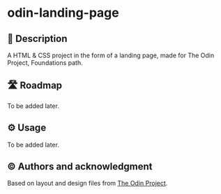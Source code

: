 # odin-landing-page

## 📖 Description
A HTML & CSS project in the form of a landing page, made for The Odin Project, Foundations path.

## 🛣 Roadmap
To be added later.

## ⚙️ Usage
To be added later.

## ©️ Authors and acknowledgment
Based on layout and design files from [The Odin Project](https://www.theodinproject.com/paths/foundations/courses/foundations/lessons/landing-page).
